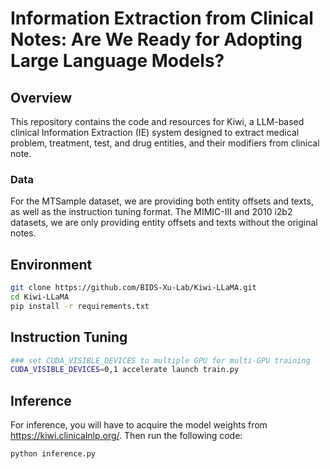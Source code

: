# Information Extraction from Clinical Notes: Are We Ready for Adopting Large Language Models?
## Overview
This repository contains the code and resources for Kiwi, a LLM-based clinical Information Extraction (IE) system designed to extract medical problem, treatment, test, and drug entities, and their modifiers from clinical note.

### Data
For the MTSample dataset, we are providing both entity offsets and texts, as well as the instruction tuning format. The MIMIC-III and 2010 i2b2 datasets, we are only providing entity offsets and texts without the original notes.

## Environment
```bash
git clone https://github.com/BIDS-Xu-Lab/Kiwi-LLaMA.git
cd Kiwi-LLaMA
pip install -r requirements.txt
```

## Instruction Tuning
```bash
### set CUDA_VISIBLE_DEVICES to multiple GPU for multi-GPU training
CUDA_VISIBLE_DEVICES=0,1 accelerate launch train.py
```

## Inference
For inference, you will have to acquire the model weights from https://kiwi.clinicalnlp.org/. Then run the following code:
```bash
python inference.py
```
